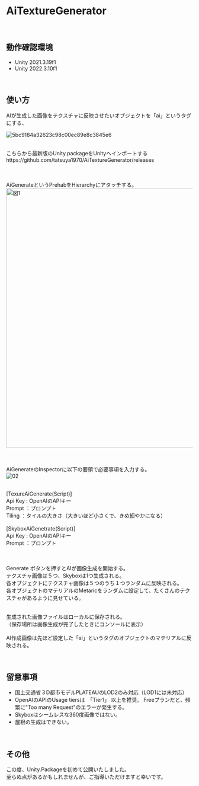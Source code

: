 # AiTextureGenerator
<br>

## 動作確認環境
- Unity 2021.3.19f1
- Unity 2022.3.10f1
<br>

## 使い方

AIが生成した画像をテクスチャに反映させたいオブジェクトを「ai」というタグにする、

![5bc9184a32623c98c00ec89e8c3845e6](https://github.com/tatsuya1970/AiTextureGenerator/assets/7496610/0e8b05f2-ce89-4d0b-b340-2ed963033ac4)

<br>
こちらから最新版のUnity.packageをUnityへインポートする<br>
https://github.com/tatsuya1970/AiTextureGenerator/releases

<br><br>
AiGenerateというPrehabをHierarchyにアタッチする。
<img width="700" alt="図1" src="https://github.com/tatsuya1970/AiTextureGenerator/assets/7496610/08bb03a4-a947-42ba-a276-0535e158a20b">

<br><br>
AiGenerateのInspectorに以下の要領で必要事項を入力する。
<br>
![02](https://github.com/tatsuya1970/AiTextureGenerator/assets/7496610/a364a131-b3c0-4747-b294-62c6225d4d0d)

<br>
[TexureAiGenerate(Script)]<br>
Api Key : OpenAIのAPIキー<br>
Prompt ：プロンプト<br>
Tiling ：タイルの大きさ（大きいほど小さくで、きめ細やかになる）<br>
<br>
[SkyboxAiGenetrate(Script)]<br>
Api Key : OpenAIのAPIキー<br>
Prompt ：プロンプト<br>

<br><br>
Generate ボタンを押すとAIが画像生成を開始する。<br>
テクスチャ画像は５つ、Skyboxは1つ生成される。<br>
各オブジェクトにテクスチャ画像は５つのうち１つランダムに反映される。<br>
各オブジェクトのマテリアルのMetaricをランダムに設定して、たくさんのテクスチャがあるように見せている。<br><br>

生成された画像ファイルはローカルに保存される。<br>
（保存場所は画像生成が完了したときにコンソールに表示）<br>
<br>
AI作成画像は先ほど設定した「ai」というタグのオブジェクトのマテリアルに反映される。

<br>

## 留意事項

- 国土交通省３D都市モデルPLATEAUのLOD2のみ対応（LOD1には未対応）
- OpenAIのAPIのUsage tiersは　「Tier1」 以上を推奨。
  Freeプランだと、頻繁に"Too many Request"のエラーが発生する。
- Skyboxはシームレスな360度画像ではない。
- 屋根の生成はできない。

<br>

## その他
この度、Unity.Packageを初めて公開いたしました。<br>
至らぬ点があるかもしれませんが、ご指導いただけますと幸いです。



